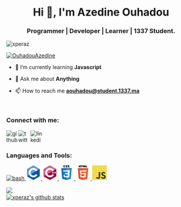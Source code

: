 <!--### Hi there, I'm Azedine Ouhadou
<img src="https://komarev.com/ghpvc/?username=xperaz&color=blueviolet" alt="xperaz">
<a style="color: #1C9CEA;" href="https://twitter.com/OuhadouAzedine">
  <img align="left" alt="xperaz's Twitter" width="22px" src="https://cdn.jsdelivr.net/npm/simple-icons@v3/icons/twitter.svg" />
</a>
<a href="https://linkedin.com/in/AzedineOuhadou/">
  <img align="left" alt="xperaz's Linkdein" width="22px" src="https://cdn.jsdelivr.net/npm/simple-icons@v3/icons/linkedin.svg" />
</a>
<a href="https://github.com/xperaz">
  <img align="left" alt="xperaz's Github" width="22px" src="https://cdn.jsdelivr.net/npm/simple-icons@v3/icons/github.svg" />
</a>
<br>
- 👋 Hi, I’m @xperaz <br>
- 👀 I’m interested in Web Development <br>
- 🌱 I’m currently learning ... <br>
- 💞️ I’m looking to collaborate on ... <br>
- 📫 How to reach me ... <br>
xperaz/xperaz is a ✨ special ✨ repository because its `README.md` (this file) appears on your GitHub profile.
You can click the Preview link to take a look at your changes.
--->
<h1 align="center">Hi 👋, I'm Azedine Ouhadou</h1>
<h3 align="center">Programmer | Developer | Learner | 1337 Student.</h3>

<p align="left"> <img src="https://komarev.com/ghpvc/?username=xperaz&label=Profile%20views&color=0e75b6&style=flat" alt="xperaz" /> </p>


<p align="left"> <a href="https://twitter.com/OuhadouAzedine" target="blank"><img src="https://img.shields.io/twitter/follow/OuhadouAzedine?logo=twitter&style=for-the-badge" alt="OuhadouAzedine" /></a> </p>


- 🌱 I’m currently learning **Javascript**

- 💬 Ask me about **Anything**

- 📫 How to reach me **aouhadou@student.1337.ma**
<br>
  
<h3>Connect with me:</h3>

<a href="https://github.com/xperaz" target="_blank">
  <img align="left" alt="github" height="32" width="32" src="https://cdn.jsdelivr.net/npm/simple-icons@v6/icons/github.svg" />
</a>


<a href="https://twitter.com/OuhadouAzedine" target="_blank">
  <img align="left" alt="twitter" height="32" width="32" src="https://cdn.jsdelivr.net/npm/simple-icons@v6/icons/twitter.svg" />
</a>

<a href="https://linkedin.com/in/AzedineOuhadou" target="_blank">
  <img align="left" alt="linkedin" height="32" width="32" src="https://cdn.jsdelivr.net/npm/simple-icons@v6/icons/linkedin.svg" />
</a>


<br>
  
  
<br/>
<h3 align="left">Languages and Tools:</h3>
<p align="left"> <a href="https://www.gnu.org/software/bash/" target="_blank"> <img src="https://www.vectorlogo.zone/logos/gnu_bash/gnu_bash-icon.svg" alt="bash" width="40" height="40"/> </a> <a href="https://www.cprogramming.com/" target="_blank"> <img src="https://raw.githubusercontent.com/devicons/devicon/master/icons/c/c-original.svg" alt="c" width="40" height="40"/> </a> <a href="https://www.w3schools.com/cpp/" target="_blank"> <img src="https://raw.githubusercontent.com/devicons/devicon/master/icons/cplusplus/cplusplus-original.svg" alt="cplusplus" width="40" height="40"/> </a> <a href="https://www.w3schools.com/css/" target="_blank"> <img src="https://raw.githubusercontent.com/devicons/devicon/master/icons/css3/css3-original-wordmark.svg" alt="css3" width="40" height="40"/> </a> <a href="https://www.w3.org/html/" target="_blank"> <img src="https://raw.githubusercontent.com/devicons/devicon/master/icons/html5/html5-original-wordmark.svg" alt="html5" width="40" height="40"/> </a> <a href="https://developer.mozilla.org/en-US/docs/Web/JavaScript" target="_blank"> <img src="https://raw.githubusercontent.com/devicons/devicon/master/icons/javascript/javascript-original.svg" alt="javascript" width="40" height="40"/> </a> </p>

  
<a href="https://github.com/xperaz">
  <img align="center" src="https://github-readme-stats.vercel.app/api/top-langs/?username=xperaz&theme=gruvbox" />
</a>
<br>
<a href="https://github.com/xperaz">
 <img align="center" src="https://github-readme-stats.vercel.app/api?username=xperaz&show_icons=true&theme=gruvbox&line_height=40" alt="xperaz's github stats"/>
</a>
 
